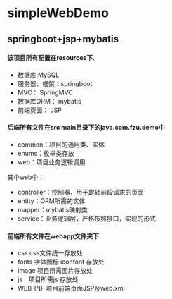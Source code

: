 # simpleWebDemo

## springboot+jsp+mybatis

#### 该项目所有配置在resources下.

- 数据库:MySQL
- 服务器、框架：springboot
- MVC： SpringMVC
- 数据库ORM： mybatis
- 前端页面： JSP

#### 后端所有文件在src main目录下的java.com.fzu.demo中

- common：项目的通用类、实体
- enums：枚举类存放
- web：项目业务逻辑调用

其中web中：

- controller：控制器，用于跳转前段请求的页面
- entity：ORM所需的实体
- mapper：mybatis映射类
- service：业务逻辑层，严格按照接口，实现的形式

#### 前端所有文件在webapp文件夹下

- css css文件统一存放处
- fonts 字体图标 iconfont 存放处
- image 项目所需图片存放处
- js　项目所需js 存放处
- WEB-INF 项目前端页面JSP及web.xml

